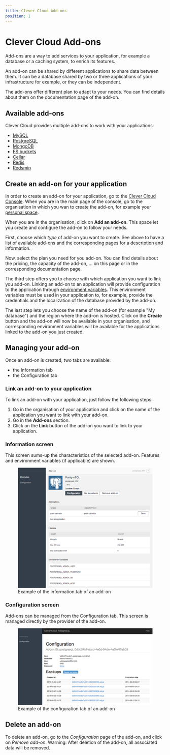 ```yaml
---
title: Clever Cloud Add-ons
position: 1
---
```


# Clever Cloud Add-ons

Add-ons are a way to add services to your application, for example a database or a caching system, to enrich its
features.

An add-on can be shared by different applications to share data between them. It can be a database shared by two or
three applications of your infrastructure for example, or they can be independent.

The add-ons offer different plan to adapt to your needs. You can find details about them on the documentation page of
the add-on.

## Available add-ons

Clever Cloud provides multiple add-ons to work with your applications:

* [MySQL](/addons/mysql)
* [PostgreSQL](/addons/postgresql)
* [MongoDB](/addons/mongodb)
* [FS buckets](/addons/fs_buckets)
* [Cellar](/addons/cellar)
* [Redis](/addons/redis)
* [Redsmin](/addons/redsmin)

## Create an add-on for your application

In order to create an add-on for your application, go to the [Clever Cloud Console](https://console.clever-cloud.com/).
When you are in the main page of the console, go to the organisation in which you wan to create the add-on,
for example your [personal space](https://console.clever-cloud.com/users/me).

When you are in the organisation, click on **Add an add-on**. This space let you create and configure the
add-on to follow your needs.

First, choose which *type* of add-on you want to create. See above to have a list of available add-ons and the
corresponding pages for a description and information.

Now, select the plan you need for you add-on. You can find details about the pricing, the capacity of the add-on, ...
on this page or in the corresponding documentation page.

The third step offers you to choose with which application you want to link you add-on. Linking an add-on to an
application will provide configuration to the application through [environment variables](/admin-console/environment-variables).
This environment variables must be used in your application to, for example, provide the credentials and the
localization of the database provided by the add-on.

The last step lets you choose the name of the add-on (for example "My database") and the region where the add-on is
hosted. Click on the **Create** button and the add-on will now be available in your organisation, and corresponding
environment variables will be available for the applications linked to the add-on you just created.

## Managing your add-on

Once an add-on is created, two tabs are available:

* the Information tab
* the Configuration tab


### Link an add-on to your application

To link an add-on with your application, just follow the following steps:

1. Go in the organisation of your application and click on the name of the application you want to link with your add-on.
2. Go in the **Add-ons** section.
3. Click on the **Link** button of the add-on you want to link to your application.


### Information screen

This screen sums-up the characteristics of the selected add-on.
Features and environment variables (if applicable) are shown.

<figure class="cc-content-img">
  <a class="cc-content-img" href="/assets/images/managing-addons-info.png">
    <img src="/assets/images/managing-addons-info.png">
  </a>
  <figcaption>
    Example of the information tab of an add-on
  </figcaption>
</figure>


### Configuration screen

Add-ons can be managed from the Configuration tab.
This screen is managed directly by the provider of the add-on.

<figure class="cc-content-img">
  <a class="cc-content-img" href="/assets/images/managing-addons-config.png">
    <img src="/assets/images/managing-addons-config.png">
  </a>
  <figcaption>
    Example of the configuration tab of an add-on
  </figcaption>
</figure>


## Delete an add-on

To delete an add-on, go to the *Configuration* page of the add-on, and click on *Remove add-on*.
Warning: After deletion of the add-on, all associated data will be removed.
